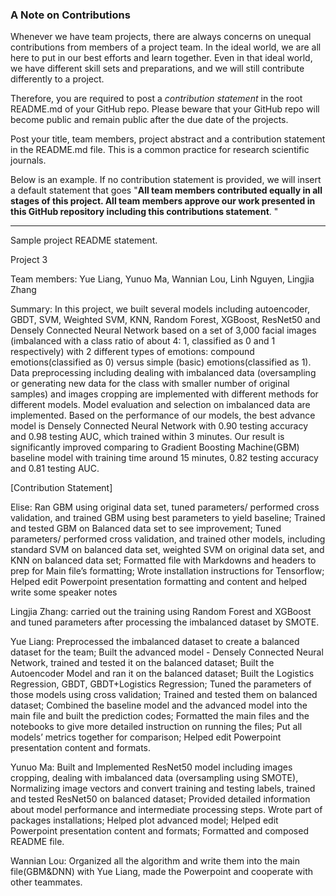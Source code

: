 ### A Note on Contributions

Whenever we have team projects, there are always concerns on unequal contributions from members of a project team. In the ideal world, we are all here to put in our best efforts and learn together. Even in that ideal world, we have different skill sets and preparations, and we will still contribute differently to a project. 

Therefore, you are required to post a *contribution statement* in the root README.md of your GitHub repo. Please beware that your GitHub repo will become public and remain public after the due date of the projects. 

Post your title, team members, project abstract and a contribution statement in the README.md file.  This is a common practice for research scientific journals. 

Below is an example. If no contribution statement is provided, we will insert a default statement that goes "**All team members contributed equally in all stages of this project. All team members approve our work presented in this GitHub repository including this contributions statement**. "

---
Sample project README statement.

Project 3 

Team members: Yue Liang, Yunuo Ma, Wannian Lou, Linh Nguyen, Lingjia Zhang

Summary: In this project, we built several models including autoencoder, GBDT, SVM, Weighted SVM, KNN, Random Forest, XGBoost, ResNet50 and Densely Connected Neural Network based on a set of 3,000 facial images (imbalanced with a class ratio of about 4: 1, classified as 0 and 1 respectively) with 2 different types of emotions: compound emotions(classified as 0) versus simple (basic) emotions(classified as 1). Data preprocessing including dealing with imbalanced data (oversampling or generating new data for the class with smaller number of original samples) and images cropping are implemented with different methods for different models. Model evaluation and selection on imbalanced data are implemented. Based on the performance of our models, the best advance model is Densely Connected Neural Network with 0.90 testing accuracy and 0.98 testing AUC, which trained within 3 minutes. Our result is significantly improved comparing to Gradient Boosting Machine(GBM) baseline model with training time around 15 minutes, 0.82 testing accuracy and 0.81 testing AUC.

[Contribution Statement] 

Elise: Ran GBM using original data set, tuned parameters/ performed cross validation, and trained GBM using best parameters to yield baseline; Trained and tested GBM on Balanced data set to see improvement; Tuned parameters/ performed cross validation, and trained other models, including standard SVM on balanced data set, weighted SVM on original data set, and KNN on balanced data set; Formatted file with Markdowns and headers to prep for Main file’s formatting; Wrote installation instructions for Tensorflow; Helped edit Powerpoint presentation formatting and content and helped write some speaker notes

Lingjia Zhang: carried out the training using Random Forest and XGBoost and tuned parameters after processing the imbalanced dataset by SMOTE.

Yue Liang: Preprocessed the imbalanced dataset to create a balanced dataset for the team; Built the advanced model - Densely Connected Neural Network, trained and tested it on the balanced dataset; Built the Autoencoder Model and ran it on the balanced dataset; Built the Logistics Regression, GBDT, GBDT+Logistics Regression; Tuned the parameters of those models using cross validation; Trained and tested them on balanced dataset; Combined the baseline model and the advanced model into the main file and built the prediction codes; Formatted the main files and the notebooks to give more detailed instruction on running the files; Put all models’ metrics together for comparison; Helped edit Powerpoint presentation content and formats.

Yunuo Ma: Built and Implemented ResNet50 model including images cropping, dealing with imbalanced data (oversampling using SMOTE), Normalizing image vectors and convert training and testing labels, trained and tested ResNet50 on balanced dataset; Provided detailed information about model performance and intermediate processing steps. Wrote part of packages installations; Helped plot advanced model; Helped edit Powerpoint presentation content and formats; Formatted and composed README file.

Wannian Lou: Organized all the algorithm and write them into the main file(GBM&DNN) with Yue Liang, made the Powerpoint and cooperate with other teammates. 
